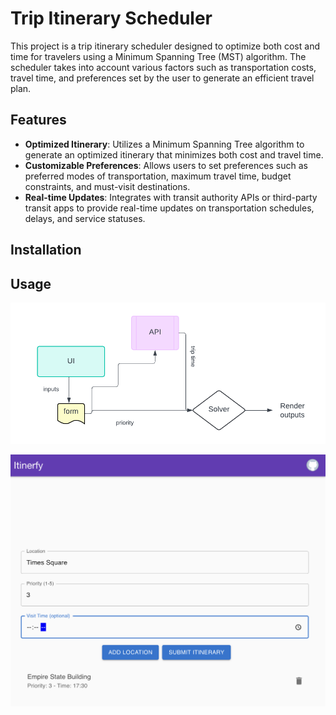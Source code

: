 # Trip Itinerary Scheduler

This project is a trip itinerary scheduler designed to optimize both cost and time for travelers using a Minimum Spanning Tree (MST) algorithm. The scheduler takes into account various factors such as transportation costs, travel time, and preferences set by the user to generate an efficient travel plan.

## Features

- **Optimized Itinerary**: Utilizes a Minimum Spanning Tree algorithm to generate an optimized itinerary that minimizes both cost and travel time.
- **Customizable Preferences**: Allows users to set preferences such as preferred modes of transportation, maximum travel time, budget constraints, and must-visit destinations.
- **Real-time Updates**: Integrates with transit authority APIs or third-party transit apps to provide real-time updates on transportation schedules, delays, and service statuses.

## Installation

## Usage


![Workflow Diagram](workflow.png)

![UI](ui_diagram.png)
